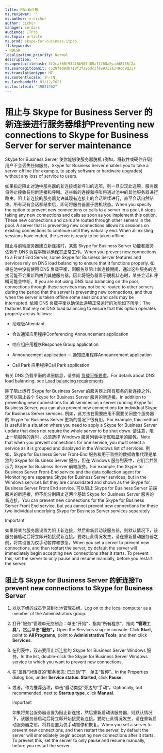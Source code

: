 ```yaml
---
title: 阻止新连接
ms.reviewer: ''
ms.author: v-cichur
author: cichur
manager: serdars
audience: ITPro
ms.topic: article
ms.prod: skype-for-business-itpro
f1.keywords:
- NOCSH
localization_priority: Normal
description: ''
ms.openlocfilehash: 3f2ca560f934f5b907d05a1f768a0cadd8435f2a
ms.sourcegitcommit: c528fad9db719f3fa96dc3fa99332a349cd9d317
ms.translationtype: MT
ms.contentlocale: zh-CN
ms.lasthandoff: 01/12/2021
ms.locfileid: "49823462"
---
```

# <a name="preventing-new-connections-to-skype-for-business-server-for-server-maintenance"></a><span data-ttu-id="db730-102">阻止与 Skype for Business Server 的新连接进行服务器维护</span><span class="sxs-lookup"><span data-stu-id="db730-102">Preventing new connections to Skype for Business Server for server maintenance</span></span>


<span data-ttu-id="db730-103">Skype for Business Server 使你能够使服务器脱机 (例如，将软件或硬件升级) 用户不会丢失任何服务。</span><span class="sxs-lookup"><span data-stu-id="db730-103">Skype for Business Server enables you to take a server offline (for example, to apply software or hardware upgrades) without any loss of service to users.</span></span>

<span data-ttu-id="db730-p101">如果指定阻止对池中服务器的新连接或新呼叫的选项，则一旦实现此选项，服务器将停止接收任何新连接和呼叫。这些新的连接和呼叫将通过池中的其他服务器进行路由。阻止新连接的服务器允许其现有连接上的会话继续进行，直至会话自然结束。所有现有会话都结束后，即可将服务器置于脱机状态。</span><span class="sxs-lookup"><span data-stu-id="db730-p101">When you specify the option to prevent new connections or calls to a server in a pool, it stops taking any new connections and calls as soon as you implement this option. These new connections and calls are routed through other servers in the pool. A server that is preventing new connections allows its sessions on existing connections to continue until they naturally end. When all existing sessions have ended, the server is ready to be taken offline.</span></span>

<span data-ttu-id="db730-108">阻止与前端服务器建立新连接时，某些 Skype for Business Server 功能和服务依赖于 DNS 负载平衡以确保其正常工作。</span><span class="sxs-lookup"><span data-stu-id="db730-108">When you prevent new connections to a Front End Server, some Skype for Business Server features and services rely on DNS load balancing to ensure that it functions properly.</span></span> <span data-ttu-id="db730-109">如果在池中没有使用 DNS 负载平衡，则服务器阻止新连接期间，通过这些服务的连接可能不会重新路由到其他服务器，因此将服务器置于脱机状态时，某些会话和呼叫可能会中断。</span><span class="sxs-lookup"><span data-stu-id="db730-109">If you are not using DNS load balancing on the pool, connections through these services may not be re-routed to other servers during the period that the server is preventing new connections, and thus when the server is taken offline some sessions and calls may be interrupted.</span></span> <span data-ttu-id="db730-110">依赖 DNS 负载平衡以确保此选项正常运行的功能如下所示：</span><span class="sxs-lookup"><span data-stu-id="db730-110">The features that rely on DNS load balancing to ensure that this option operates properly are as follows:</span></span>

  - <span data-ttu-id="db730-111">助理版</span><span class="sxs-lookup"><span data-stu-id="db730-111">Attendant</span></span>

  - <span data-ttu-id="db730-112">会议通知应用程序</span><span class="sxs-lookup"><span data-stu-id="db730-112">Conferencing Announcement application</span></span>

  - <span data-ttu-id="db730-113">响应组应用程序</span><span class="sxs-lookup"><span data-stu-id="db730-113">Response Group application</span></span>

  - <span data-ttu-id="db730-114">Announcement application － 通知应用程序</span><span class="sxs-lookup"><span data-stu-id="db730-114">Announcement application</span></span>

  - <span data-ttu-id="db730-115">Call Park 应用程序</span><span class="sxs-lookup"><span data-stu-id="db730-115">Call Park application</span></span>

<span data-ttu-id="db730-116">有关 DNS 负载平衡的详细信息，请参阅 [负载平衡要求](../../plan-your-deployment/network-requirements/load-balancing.md)。</span><span class="sxs-lookup"><span data-stu-id="db730-116">For details about DNS load balancing, see [Load balancing requirements](../../plan-your-deployment/network-requirements/load-balancing.md).</span></span>

<span data-ttu-id="db730-117">除了阻止运行 Skype for Business Server 的服务器上所有服务的新连接之外，还可以阻止各个 Skype for Business Server 服务的新连接。</span><span class="sxs-lookup"><span data-stu-id="db730-117">In addition to preventing new connections for all services on a server running Skype for Business Server, you can also prevent new connections for individual Skype for Business Server services.</span></span> <span data-ttu-id="db730-118">例如，此方法在需要应用不需要关闭整个服务器的 Skype for Business Server 更新的情况下很有用。</span><span class="sxs-lookup"><span data-stu-id="db730-118">For example, this method is useful in a situation where you need to apply a Skype for Business Server update that does not require the whole server to be shut down.</span></span> <span data-ttu-id="db730-119">请注意，阻止一项服务的连时，必须选择 Windows 服务列表中所属和显示的服务。</span><span class="sxs-lookup"><span data-stu-id="db730-119">Note that when you prevent connections for one service, you must select a service as it is grouped and displayed in the Windows list of services.</span></span> <span data-ttu-id="db730-120">例如，Skype for Business Server Front-End 服务和用于监控的数据收集代理是单独的 Skype for Business Server 服务，但在 Windows 服务列表中，它们合并显示为 Skype for Business Server 前端服务。</span><span class="sxs-lookup"><span data-stu-id="db730-120">For example, the Skype for Business Server Front-End service and the data collection agent for Monitoring are separate Skype for Business Server services, but in the Windows services list they are consolidated and shown as the Skype for Business Server Front End service.</span></span> <span data-ttu-id="db730-121">可以阻止 Skype for Business Server 前端服务的新连接，但不能分别阻止这两个基础 Skype for Business Server 服务的新连接。</span><span class="sxs-lookup"><span data-stu-id="db730-121">You can prevent new connections for the Skype for Business Server Front End service, but you cannot prevent new connections for these two individual underlying Skype for Business Server services separately.</span></span>

> [!IMPORTANT]
> <span data-ttu-id="db730-p104">如果将某台服务器设置为阻止新连接，然后重新启动该服务器，则默认情况下，该服务器启动后将立即开始接受新连接。要防止此情况发生，请在重新启动服务器之前，将其设置为仅手动暂停和恢复。</span><span class="sxs-lookup"><span data-stu-id="db730-p104">When you set a server to prevent new connections, and then restart the server, by default the server will immediately begin accepting new connections after it starts. To prevent this, set the server to only pause and resume manually, before you restart the server.</span></span>

## <a name="to-prevent-new-connections-to-skype-for-business-server"></a><span data-ttu-id="db730-124">阻止与 Skype for Business Server 的新连接</span><span class="sxs-lookup"><span data-stu-id="db730-124">To prevent new connections to Skype for Business Server</span></span>

1.  <span data-ttu-id="db730-125">以以下组的成员登录到本地管理员组。</span><span class="sxs-lookup"><span data-stu-id="db730-125">Log on to the local computer as a member of the Administrators group.</span></span>

2.  <span data-ttu-id="db730-126">打开"服务"管理单元控制台：单击"开始"，指向"所有程序"，指向 **"管理工具**"，然后单击"**服务"。**</span><span class="sxs-lookup"><span data-stu-id="db730-126">Open the Services snap-in console: Click **Start**, point to **All Programs**, point to **Administrative Tools**, and then click **Services**.</span></span>

3.  <span data-ttu-id="db730-127">在列表中，双击要阻止新连接的 Skype for Business Server Windows 服务。</span><span class="sxs-lookup"><span data-stu-id="db730-127">In the list, double-click the Skype for Business Server Windows service to which you want to prevent new connections.</span></span>

4.  <span data-ttu-id="db730-128">在“属性”对话框的“服务状态: 已启动”下，单击“暂停”。</span><span class="sxs-lookup"><span data-stu-id="db730-128">In the Properties dialog box, under **Service status: Started**, click **Pause**.</span></span>

5.  <span data-ttu-id="db730-129">或者，作为推荐选项，单击“启动类型”旁边的“手动”。</span><span class="sxs-lookup"><span data-stu-id="db730-129">Optionally, but recommended, next to **Startup type**, click **Manual**.</span></span>
    
    > [!IMPORTANT]
    > <span data-ttu-id="db730-p105">如果将某台服务器设置为阻止新连接，然后重新启动该服务器，则默认情况下，该服务器启动后将立即开始接受新连接。要防止此情况发生，请在重新启动服务器之前，将其设置为仅手动暂停和恢复。</span><span class="sxs-lookup"><span data-stu-id="db730-p105">When you set a server to prevent new connections, and then restart the server, by default the server will immediately begin accepting new connections after it starts. To prevent this, set the server to only pause and resume manually, before you restart the server.</span></span>
